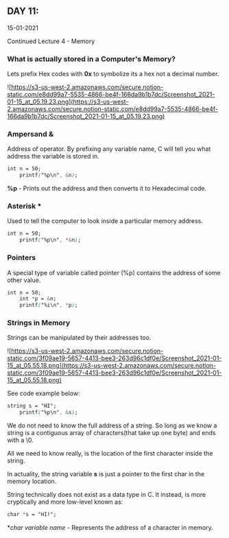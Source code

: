 ## DAY 11:

15-01-2021

Continued Lecture 4 - Memory

### What is actually stored in a Computer's Memory?

Lets prefix Hex codes with **0x** to symbolize its a hex not a decimal number.

![https://s3-us-west-2.amazonaws.com/secure.notion-static.com/e8dd99a7-5535-4866-be4f-166da9b1b7dc/Screenshot_2021-01-15_at_05.19.23.png](https://s3-us-west-2.amazonaws.com/secure.notion-static.com/e8dd99a7-5535-4866-be4f-166da9b1b7dc/Screenshot_2021-01-15_at_05.19.23.png)

### Ampersand &

Address of operator. By prefixing any variable name, C will tell you what address the variable is stored in.

```css
int n = 50;
    printf("%p\n", &n);
```

**%p** - Prints out the address and then converts it to Hexadecimal code.

### Asterisk *

Used to tell the computer to look inside a particular memory address.

```css
int n = 50;
    printf("%p\n", *&n);
```

### Pointers

A special type of variable called pointer (%p) contains the address of some other value.

```css
int n = 50;
    int *p = &n;
    printf("%i\n", *p);
```

### Strings in Memory

Strings can be manipulated by their addresses too.

![https://s3-us-west-2.amazonaws.com/secure.notion-static.com/3f09ae19-5657-4413-bee3-263d96c1df0e/Screenshot_2021-01-15_at_05.55.18.png](https://s3-us-west-2.amazonaws.com/secure.notion-static.com/3f09ae19-5657-4413-bee3-263d96c1df0e/Screenshot_2021-01-15_at_05.55.18.png)

See code example below:

```css
string s = "HI";
    printf("%p\n", &s);
```

We do not need to know the full address of a string. So long as we know a string is a contiguous array of characters(that take up one byte) and ends with a \0.

All we need to know really, is the location of the first character inside the string.

In actuality, the string variable **s** is just a pointer to the first char in the memory location.

String technically does not exist as a data type in C. It instead, is more cryptically and more low-level known as:

```css
char *s = "HI!";
```

**char *variable name** - Represents the address of a character in memory.
